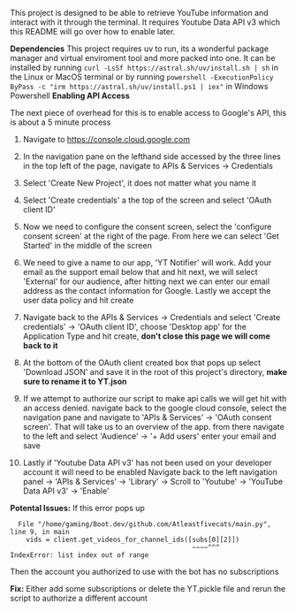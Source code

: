 This project is designed to be able to retrieve YouTube information and interact with it through the terminal. It requires Youtube Data API v3 which this README will go over how to enable later.

**Dependencies**
This project requires uv to run, its a wonderful package manager and virtual enviroment tool and more packed into one. It can be installed by running ```curl -LsSf https://astral.sh/uv/install.sh | sh``` in the Linux or MacOS terminal or by running ```powershell -ExecutionPolicy ByPass -c "irm https://astral.sh/uv/install.ps1 | iex"``` in Windows Powershell
**Enabling API Access**

The next piece of overhead for this is to enable access to Google's API, this is about a 5 minute process

1. Navigate to https://console.cloud.google.com

2. In the navigation pane on the lefthand side accessed by the three lines in the top left of the page, navigate to APIs & Services -> Credentials

3. Select 'Create New Project', it does not matter what you name it

4. Select 'Create credentials' a the top of the screen and select 'OAuth client ID'

5. Now we need to configure the consent screen, select the 'configure consent screen' at the right of the page. From here we can select 'Get Started' in the middle of the screen

6. We need to give a name to our app, 'YT Notifier' will work. Add your email as the support email below that and hit next, we will select 'External' for our audience, after hitting next we can enter our email address as the contact information for Google. Lastly we accept the user data policy and hit create

7. Navigate back to the APIs & Services -> Credentials and select 'Create credentials' -> 'OAuth client ID', choose 'Desktop app' for the Application Type and hit create, **don't close this page we will come back to it**

8. At the bottom of the OAuth client created box that pops up select 'Download JSON' and save it in the root of this project's directory, **make sure to rename it to YT.json**

9. If we attempt to authorize our script to make api calls we will get hit with an access denied. navigate back to the google cloud console, select the navigation pane and navigate to 'APIs & Services' -> 'OAuth consent screen'. That will take us to an overview of the app. from there navigate to the left and select 'Audience' -> '+ Add users' enter your email and save

10. Lastly if 'Youtube Data API v3' has not been used on your developer account it will need to be enabled Navigate back to the left navigation panel -> 'APIs & Services' -> 'Library' -> Scroll to 'Youtube' -> 'YouTube Data API v3' -> 'Enable'

**Potental Issues:**
If this error pops up
```
  File "/home/gaming/Boot.dev/github.com/Atleastfivecats/main.py", line 9, in main
    vids = client.get_videos_for_channel_ids([subs[0][2]])
                                              ~~~~^^^
IndexError: list index out of range
```

Then the account you authorized to use with the bot has no subscriptions

**Fix:**
Either add some subscriptions or delete the YT.pickle file and rerun the script to authorize a different account
